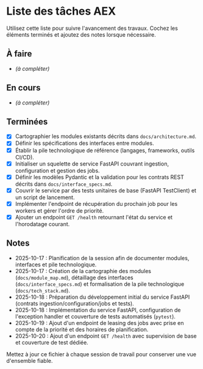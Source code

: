 # Liste des tâches AEX

Utilisez cette liste pour suivre l'avancement des travaux. Cochez les éléments terminés et ajoutez des notes lorsque nécessaire.

## À faire
- *(à compléter)*

## En cours
- *(à compléter)*

## Terminées
- [x] Cartographier les modules existants décrits dans `docs/architecture.md`.
- [x] Définir les spécifications des interfaces entre modules.
- [x] Établir la pile technologique de référence (langages, frameworks, outils CI/CD).
- [x] Initialiser un squelette de service FastAPI couvrant ingestion, configuration et gestion des jobs.
- [x] Définir les modèles Pydantic et la validation pour les contrats REST décrits dans `docs/interface_specs.md`.
- [x] Couvrir le service par des tests unitaires de base (FastAPI TestClient) et un script de lancement.
- [x] Implémenter l'endpoint de récupération du prochain job pour les workers et gérer l'ordre de priorité.
- [x] Ajouter un endpoint `GET /health` retournant l'état du service et l'horodatage courant.

## Notes
- 2025-10-17 : Planification de la session afin de documenter modules, interfaces et pile technologique.
- 2025-10-17 : Création de la cartographie des modules (`docs/module_map.md`), détaillage des interfaces (`docs/interface_specs.md`) et formalisation de la pile technologique (`docs/tech_stack.md`).
- 2025-10-18 : Préparation du développement initial du service FastAPI (contrats ingestion/configuration/jobs et tests).
- 2025-10-18 : Implémentation du service FastAPI, configuration de l'exception handler et couverture de tests automatisés (`pytest`).
- 2025-10-19 : Ajout d'un endpoint de leasing des jobs avec prise en compte de la priorité et des horaires de planification.
- 2025-10-20 : Ajout d'un endpoint `GET /health` avec supervision de base et couverture de test dédiée.

Mettez à jour ce fichier à chaque session de travail pour conserver une vue d'ensemble fiable.
